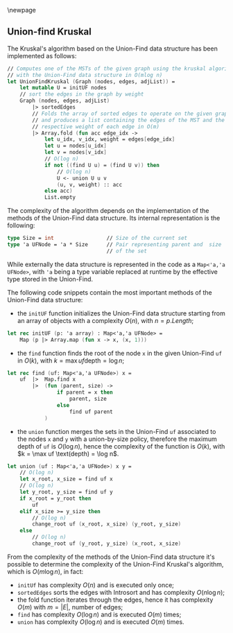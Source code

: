 \newpage

## Union-find Kruskal

The Kruskal's algorithm based on the Union-Find data structure has been 
implemented as follows:

```fsharp
// Computes one of the MSTs of the given graph using the kruskal algorithm 
// with the Union-Find data structure in O(mlog n)
let UnionFindKruskal (Graph (nodes, edges, adjList)) =
    let mutable U = initUF nodes
    // sort the edges in the graph by weight
    Graph (nodes, edges, adjList)
        |> sortedEdges
        // Folds the array of sorted edges to operate on the given graph 
        // and produces a list containing the edges of the MST and the
        // respective weight of each edge in O(m)
        |> Array.fold (fun acc edge_idx ->
            let u_idx, v_idx, weight = edges[edge_idx]
            let u = nodes[u_idx]
            let v = nodes[v_idx]
            // O(log n)
            if not ((find U u) = (find U v)) then
                // O(log n)
                U <- union U u v
                (u, v, weight) :: acc
            else acc) 
            List.empty
```

The complexity of the algorithm depends on the implementation of the methods 
of the Union-Find data structure. Its internal representation is the following:

```fsharp
type Size = int                 // Size of the current set
type 'a UFNode = 'a * Size      // Pair representing parent and  size 
                                // of the set
```

While externally the data structure is represented in the code as a `Map<'a,'a UFNode>`, 
with `'a` being a type variable replaced at runtime by the effective type stored in the Union-Find.

The following code snippets contain the most important methods of the Union-Find data 
structure:

 - the `initUF` function initializes the Union-Find data structure starting from 
an array of objects with a complexity $O(n)$, with $n = p.Length$;

```fsharp
let rec initUF (p: 'a array) : Map<'a,'a UFNode> =
    Map (p |> Array.map (fun x -> x, (x, 1)))
```

 - the `find` function finds the root of the node `x` in the given Union-Find `uf` in $O(k)$, with $k = \max uf \text{depth} = \log n$;

```fsharp
let rec find (uf: Map<'a,'a UFNode>) x =
    uf  |>  Map.find x
        |>  (fun (parent, size) ->
                if parent = x then
                    parent, size
                else
                    find uf parent
            )
```

 - the `union` function merges the sets in the Union-Find `uf` associated to the 
nodes `x` and `y` with a union-by-size policy, therefore the maximum depth of 
`uf` is $O(\log n)$, hence the complexity of the function is $O(k)$, with $k = \max uf \text(depth) = \log n$.

```fsharp
let union (uf : Map<'a,'a UFNode>) x y =
    // O(log n)
    let x_root, x_size = find uf x
    // O(log n)
    let y_root, y_size = find uf y
    if x_root = y_root then
        uf
    elif x_size >= y_size then
        // O(log n)
        change_root uf (x_root, x_size) (y_root, y_size)
    else
        // O(log n)
        change_root uf (y_root, y_size) (x_root, x_size)
```

From the complexity of the methods of the Union-Find data structure it's 
possible to determine the complexity of the Union-Find Kruskal's algorithm, 
which is $O(m\log n)$, in fact:

- `initUf` has complexity $O(n)$ and is executed only once;
- `sortedEdges` sorts the edges with Introsort and has complexity $O(n\log n)$;
- the fold function iterates through the edges, hence it has complexity $O(m)$ with $m=|E|$, number of edges;
- `find` has complexity $O(\log n)$ and is executed $O(m)$ times;
- `union` has complexity $O(\log n)$ and is executed $O(m)$ times.